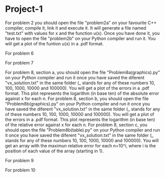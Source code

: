 # Project-1
For problem 2 you should open the file "problem2a" on your favourite C++ compiler, compile it, link it and execute it. It will generate a file named "test.txt" with values for x and the function u(x). Once you have done it, you have to open the file "problem2b" on your Python compiler and run it. You will get a plot of the funtion u(x) in a .pdf format.

For problem 6

For problem 7

For problem 8, section a, you should open the file "Problem8a(graphics).py" on your Python compiler and run it once you have saved the diferent "vx_solution.txt" in the same folder (_ stands for any of these numbers 10, 100, 1000, 10000 and 100000). You will get a plot of the errors in a .pdf format. This plot represents the logarithm (in base ten) of the absolute error against x for each n.
For problem 8, section b, you should open the file "Problem8b(graphics).py" on your Python compiler and run it once you have saved the diferent "vx_solution.txt" in the same folder (_ stands for any of these numbers 10, 100, 1000, 10000 and 100000). You will get a plot of the errors in a .pdf format. This plot represents the logarithm (in base ten) of the relative error against x for each n.
For problem 8, section c, you should open the file "Problem8b(table).py" on your Python compiler and run it once you have saved the diferent "vx_solution.txt" in the same folder (_ stands for any of these numbers 10, 100, 1000, 10000 and 100000). You will get an array with the maximun relative error for each n=10^i, where i is the position of each value of the array (starting in 1).

For problem 9

For problem 10
